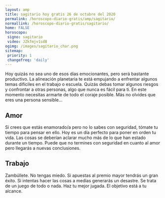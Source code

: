 ```yaml
---
layout: amp
title: sagitario hoy gratis 26 de octubre del 2020 
permalink: /horoscopo-diario-gratis/amp/sagitario/
normallink: /horoscopo-diario-gratis/sagitario/
home: FALSE
horoscopo:
 signo: sagitario
 video: JZkfmjv1sd8
ogimg: /images/sagitario_char.png
sitemap:
 priority: 1
 changefreq: 'daily'
---
```



Hoy quizás no sea uno de esos días emocionantes, pero será bastante productivo. La alineación planetaria te está empujando a enfrentar algunos temas difíciles en el trabajo o escuela. Quizás debas tomar algunos riesgos y confrontar a otras personas, algo que nunca es fácil para ti. En este momento necesitas armarte de todo el coraje posible. Más no olvides que eres una persona sensible...

## Amor

Si crees que estás enamorado/a pero no lo sabes con seguridad, tómate tu tiempo para pensar en ello. Hoy es un día perfecto para poner en orden tu vida. Las cosas se deberían aclarar mucho más de lo que han estado durante un tiempo. Puede que no termines con seguridad en cuanto al amor pero llegarás a nuevas conclusiones.

## Trabajo

Zambúllete. No tengas miedo. Si apuestas al premio mayor tendrás un gran éxito. Si intentas hacer las cosas a medias generarás un desastre. Se trata de un juego de todo o nada. Haz tu mejor jugada. El objetivo está a tu alcance.